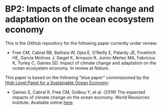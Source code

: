 # BP2: Impacts of climate change and adaptation on the ocean ecosystem economy

This is the GitHub repository for the following paper currently under review:

* Free CM, Cabral RB, Battista W, Ojea E, O’Reilly E, Palardy JE, Froehlich HE, Garcia Molinos J, Siegel K, Arnason R, Juinio-Meñez MA, Fabricius K, Turley C, Gaines SD. Impact of climate change and adaptation on the ocean ecosystem economy. In review at *Nature*.

This paper is based on the following "blue paper" commissioned by the [High Level Panel for a Sustainable Ocean Economy](www.oceanpanel.org):

* Gaines S, Cabral R, Free CM, Golbuu Y, et al. (2019) The expected impacts of climate change on the ocean economy. World Resources Institute. Available online [here](https://www.oceanpanel.org/expected-impacts-climate-change-ocean-economy).
